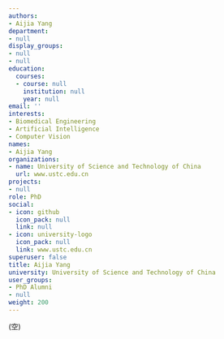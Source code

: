 ```yaml
---
authors:
- Aijia Yang
department:
- null
display_groups:
- null
- null
education:
  courses:
  - course: null
    institution: null
    year: null
email: ''
interests:
- Biomedical Engineering
- Artificial Intelligence
- Computer Vision
names:
- Aijia Yang
organizations:
- name: University of Science and Technology of China
  url: www.ustc.edu.cn
projects:
- null
role: PhD
social:
- icon: github
  icon_pack: null
  link: null
- icon: university-logo
  icon_pack: null
  link: www.ustc.edu.cn
superuser: false
title: Aijia Yang
university: University of Science and Technology of China
user_groups:
- PhD Alumni
- null
weight: 200
---
```


(空)
